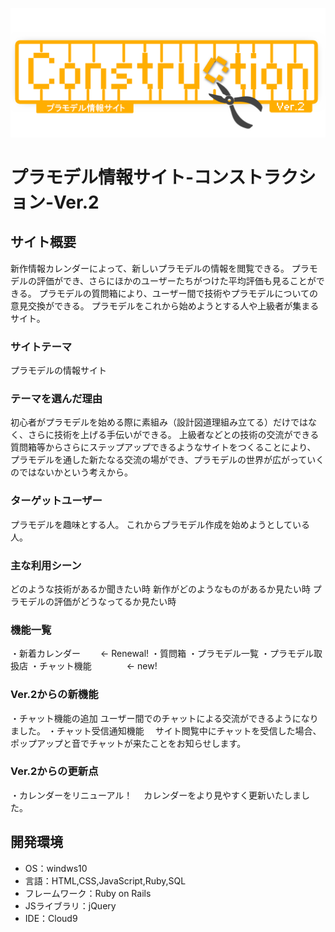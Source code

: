 ![site-logo](https://github.com/Kouga766/Construction-Ver.2/blob/main/app/assets/images/Rogo.png)

# プラモデル情報サイト-コンストラクション-Ver.2

## サイト概要
新作情報カレンダーによって、新しいプラモデルの情報を閲覧できる。
プラモデルの評価ができ、さらにほかのユーザーたちがつけた平均評価も見ることができる。
プラモデルの質問箱により、ユーザー間で技術やプラモデルについての意見交換ができる。
プラモデルをこれから始めようとする人や上級者が集まるサイト。

### サイトテーマ
プラモデルの情報サイト

### テーマを選んだ理由
初心者がプラモデルを始める際に素組み（設計図道理組み立てる）だけではなく、さらに技術を上げる手伝いができる。
上級者などとの技術の交流ができる質問箱等からさらにステップアップできるようなサイトをつくることにより、
プラモデルを通した新たなる交流の場ができ、プラモデルの世界が広がっていくのではないかという考えから。

### ターゲットユーザー
プラモデルを趣味とする人。
これからプラモデル作成を始めようとしている人。

### 主な利用シーン
どのような技術があるか聞きたい時
新作がどのようなものがあるか見たい時
プラモデルの評価がどうなってるか見たい時

### 機能一覧
・新着カレンダー　　  ← Renewal!
・質問箱
・プラモデル一覧
・プラモデル取扱店
・チャット機能　　　　← new!

### Ver.2からの新機能
・チャット機能の追加
  ユーザー間でのチャットによる交流ができるようになりました。
・チャット受信通知機能
　サイト閲覧中にチャットを受信した場合、ポップアップと音でチャットが来たことをお知らせします。

### Ver.2からの更新点
・カレンダーをリニューアル！
　カレンダーをより見やすく更新いたしました。

## 開発環境
- OS：windws10
- 言語：HTML,CSS,JavaScript,Ruby,SQL
- フレームワーク：Ruby on Rails
- JSライブラリ：jQuery
- IDE：Cloud9
